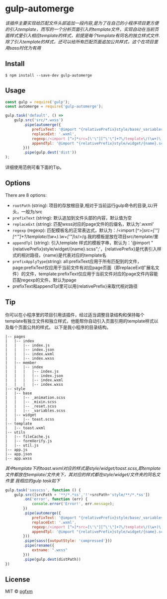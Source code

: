 # gulp-automerge 

*该插件主要实现给匹配文件头部追加一段内容,是为了在自己的小程序项目更方便的引入template，而写的一个分析页面引入的template文件，实现自动在当前页面样式里引入相应template的样式，前提是每个template有同名的独立样式文件.除了引入template的样式，还可以给所有匹配页面追加公共样式，这个在项目里用sass时优为有用*


## Install

```
$ npm install --save-dev gulp-automerge
```


## Usage

```js
const gulp = require('gulp');
const automerge = require('gulp-automerge');

gulp.task('default', () =>
	gulp.src('src/*.wxss')
		.pipe(automerge({
		    prefixText: '@import "{relativePrefix}style/base/_variables.scss"; @import "{relativePrefix}style/base/_mixin.scss"; @import "{relativePrefix}style/base/_animation.scss"; @import "{relativePrefix}style/base/_reset.scss";',
		    replaceExt: '.wxml',
		    regexp:/<import [^>]*src=[\'\"][^\'\"]+?\/template\/(\w+)\.\w+[\'\"]\s*\/>/g,
		    appendTpl: '@import "{relativePrefix}style/widget/{name}.scss";'
		}))
		.pipe(gulp.dest('dist'))
);
```
详细使用范例可看下面的Tip。
## Options

There are 8 options:
* `rootPath` (string): 项目的存放根目录,相对于当前运行gulp命令的目录,以/开头，一般为/src
* `prefixText` (string): 默认追加到文件头部的内容，默认值为空
* `replaceExt` (string): 匹配wxss对应的page文件的后缀名，默认为'.wxml'
* `regexp` (regexp): 匹配模板名的正常表达式，默认为：/<import [^>]*src=[\'\"][^\'\"]+?\/template\/(\w+)\.\w+[\'\"]\s*\/>/g.我的模板是放在项目src/template/里
* `appendTpl` (string): 引入template 样式的模板字串，默认为：'@import "{relativePrefix}style/widget/{name}.scss";'，{relativePrefix}是代表引入样式的相对路径，{name}是代表对应的template名
* `prefixApplyType`(string): all:prefixText应用于所有匹配到的文件，page:prefixText仅应用于当前文件有对应page页面（即replaceExt扩展名文件）的文件，template:prefixText仅应用于当前文件对应的page文件内容能匹配regexp的文件。默认为page
* prefixText和appendTpl里可以用{relativePrefix}来取代相对路径

## Tip

你可以在小程序里的项目引用该插件，经过适当调整目录结构和保持每个template有独立文件和独立样式，他能帮你自动引入页面引用的template样式以及每个页面公共的样式。
以下是我小程序的目录结构。
```
|-- pages
|   |-- index
|   |   |-- index.js
|   |   |-- index.json
|   |   |-- index.wxml
|   |   |-- index.wxss
|   |-- member
|   |   |-- index
|   |   |   |-- index.js
|   |   |   |-- index.json
|   |   |   |-- index.wxml
|   |   |   |-- index.wxss
|-- style
|   |-- base
|   |   |-- _animation.scss
|   |   |-- _mixin.scss
|   |   |-- _reset.scss
|   |   |-- _variables.scss
|   |-- widget
|   |   |-- toast.scss
|-- template
|   |-- toast.wxml
|-- utils
|   |-- fileCache.js
|   |-- formVerify.js
|   |-- util.js
|-- app.js
|-- app.json
|-- app.wxss
```
*其中template下的toast.wxml对应的样式是style/widget/toast.scss,即template文件都放在template/文件夹下，其对应的样式都在style/widget/文件夹的同名文件里
我相应的gulp task如下*

```js
gulp.task('sasscss', function () {
    gulp.src([srcPath + '**/*.*ss','!'+srcPath+'style/**/*.*ss'])
        .on('error', function (err) {
            console.error('Error!', err.message);
        })
        .pipe(automerge({
            prefixText: '@import "{relativePrefix}style/base/_variables.scss"; @import "{relativePrefix}style/base/_mixin.scss"; @import "{relativePrefix}style/base/_animation.scss"; @import "{relativePrefix}style/base/_reset.scss";',
            replaceExt: '.wxml',
            regexp:/<import [^>]*src=[\'\"][^\'\"]+?\/template\/(\w+)\.\w+[\'\"]\s*\/>/g,
            appendTpl: '@import "{relativePrefix}style/widget/{name}.scss";'
        }))
        .pipe(sass({outputStyle: 'compressed'}))
        .pipe(rename({
            extname: ".wxss"
        }))
        .pipe(gulp.dest(distPath))
})
```
## License

MIT © [pgfxm](https://github.com/pgfxm)
